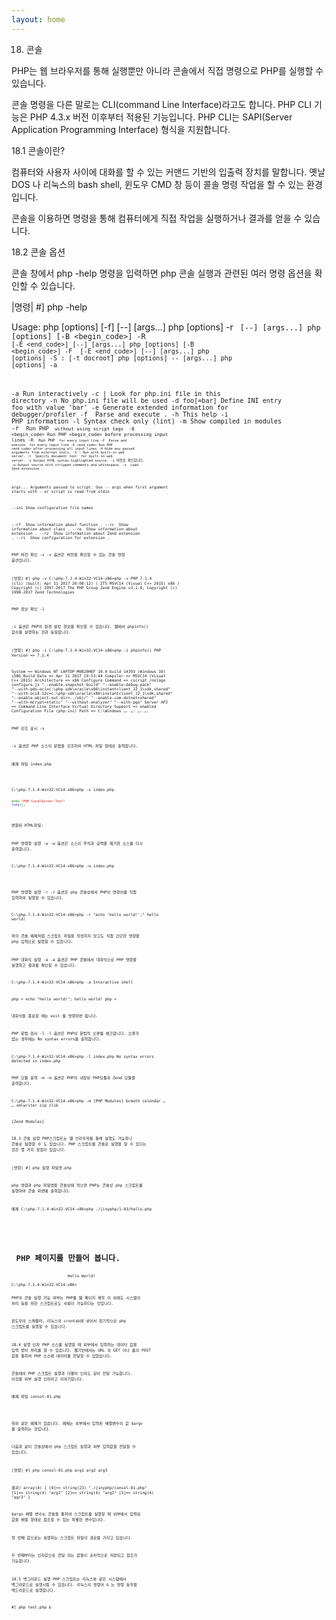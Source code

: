 ```yaml
---
layout: home
---
```



18.  콘솔

PHP는 웹 브라우저를 통해 실행뿐만 아니라 콘솔에서 직접 명령으로 PHP를 실행할 수 있습니다.

콘솔 명령을 다른 말로는 CLI(command Line Interface)라고도 합니다. PHP CLI 기능은 PHP 4.3.x 버전 이후부터 적용된 기능입니다. PHP CLI는 SAPI(Server Application Programming Interface) 형식을 지원합니다.


18.1 콘솔이란?

컴퓨터와 사용자 사이에 대화를 할 수 있는 커맨드 기반의 입출력 장치를 말합니다.  옛날 DOS 나 리눅스의 bash shell, 윈도우 CMD 창 등이 콜솔 명령 작업을 할 수 있는 환경입니다. 



콘솔을 이용하면 명령을 통해 컴퓨터에게 직접 작업을 실행하거나 결과를 얻을 수 있습니다.

18.2 콘솔 옵션

콘솔 창에서 php -help 명령을 입력하면 php 콘솔 실행과 관련된 여러 명령 옵션을 확인할 수 있습니다.
 
|명령|
#] php -help

Usage: php [options] [-f] <file> [--] [args...]
   php [options] -r <code> [--] [args...]
   php [options] [-B <begin_code>] -R <code> [-E <end_code>] [--] [args...]
   php [options] [-B <begin_code>] -F <file> [-E <end_code>] [--] [args...]
   php [options] -S <addr>:<port> [-t docroot]
   php [options] -- [args...]
   php [options] -a

  -a               Run interactively
  -c <path>|<file> Look for php.ini file in this directory
  -n               No php.ini file will be used
  -d foo[=bar]     Define INI entry foo with value 'bar'
  -e               Generate extended information for debugger/profiler
  -f <file>        Parse and execute <file>.
  -h               This help
  -i               PHP information
  -l               Syntax check only (lint)
  -m               Show compiled in modules
  -r <code>        Run PHP <code> without using script tags <?..?>
  -B <begin_code>  Run PHP <begin_code> before processing input lines
  -R <code>        Run PHP <code> for every input line
  -F <file>        Parse and execute <file> for every input line
  -E <end_code>    Run PHP <end_code> after processing all input lines
  -H               Hide any passed arguments from external tools.
  -S <addr>:<port> Run with built-in web server.
  -t <docroot>     Specify document root <docroot> for built-in web server.
  -s               Output HTML syntax highlighted source.
  -v               버전을 확인합니다.
  -w               Output source with stripped comments and whitespace.
  -z <file>        Load Zend extension <file>.

  args...          Arguments passed to script. Use -- args when first argument
                   starts with - or script is read from stdin

  --ini            Show configuration file names

  --rf <name>      Show information about function <name>.
  --rc <name>      Show information about class <name>.
  --re <name>      Show information about extension <name>.
  --rz <name>      Show information about Zend extension <name>.
  --ri <name>      Show configuration for extension <name>.


PHP 버전 확인 -v
-v 옵션은 버전을 확인할 수 있는 콘솔 명령 옵션입니다.

|명령|
#] php -v
C:\php-7.1.4-Win32-VC14-x86>php -v
PHP 7.1.4 (cli) (built: Apr 11 2017 20:08:12) ( ZTS MSVC14 (Visual C++ 2015) x86 )
Copyright (c) 1997-2017 The PHP Group
Zend Engine v3.1.0, Copyright (c) 1998-2017 Zend Technologies

PHP 정보 확인 -i

-i 옵션은 PHP의 환경 설정 정보를 확인할 수 있습니다. 웹에서 phpinfo() 함수를 실행하는 것과 동일합니다.

|명령|
#] php -i
C:\php-7.1.4-Win32-VC14-x86>php -i
phpinfo()
PHP Version => 7.1.4

System => Windows NT LAPTOP-M0820HEF 10.0 build 14393 (Windows 10) i586
Build Date => Apr 11 2017 19:53:44
Compiler => MSVC14 (Visual C++ 2015)
Architecture => x86
Configure Command => cscript /nologo configure.js  "--enable-snapshot-build" "--enable-debug-pack" "--with-pdo-oci=c:\php-sdk\oracle\x86\instantclient_12_1\sdk,shared" "--with-oci8-12c=c:\php-sdk\oracle\x86\instantclient_12_1\sdk,shared" "--enable-object-out-dir=../obj/" "--enable-com-dotnet=shared" "--with-mcrypt=static" "--without-analyzer" "--with-pgo"
Server API => Command Line Interface
Virtual Directory Support => enabled
Configuration File (php.ini) Path => C:\Windows
….
….
….
….

PHP 강조 표시 -s

-s 옵션은 PHP 소스의 문법을 강조하여 HTML 파일 형태로 출력합니다.

예제 파일 index.php
<?php
echo "PHP LocalServer Test";
phpinfo();
?>

C:\php-7.1.4-Win32-VC14-x86>php -s index.php
<code><span style="color: #000000">
<br /></span><span style="color: #007700">echo&nbsp;</span><span style="color: #DD0000">"PHP&nbsp;LocalServer&nbsp;Test"<br /></span><span style="color: #0000BB">?&gt;fo</span><span style="color: #007700">();
</span>
</code>

변환된 HTML파일:
 


PHP 명령행 실행 -w
-w 옵션은 소스의 주석과 공백을 제거한 소스를 다시 출력합니다.

C:\php-7.1.4-Win32-VC14-x86>php -w index.php
<?php
echo "PHP LocalServer Test"; phpinfo(); ?>


PHP 명령행 실행 -r
-r 옵션은 php 콘솔상에서 PHP의 명령어를 직접 입력하여 실행할 수 있습니다.

C:\php-7.1.4-Win32-VC14-x86>php -r "echo 'hello world!';"
hello world!

위의 콘솔 예제처럼 스크립트 파일을 작성하지 않고도 직접 간단한 명령을 php 입력으로 실행할 수 있습니다.

PHP 대화식 실행 -a
-a 옵션은 PHP 콘솔에서 대화식으로 PHP 명령을 실행하고 결과를 확인할 수 있습니다.

C:\php-7.1.4-Win32-VC14-x86>php -a
Interactive shell

php > echo "hello world!";
hello world!
php >

대화식을 종료할 때는 exit 를 명령하면 됩니다.

PHP 문법 검사 -l
-l 옵션은 PHP의 문법적 오류를 체크합니다. 오류가 없는 경우에는 No syntax errors를 출력합니다.

C:\php-7.1.4-Win32-VC14-x86>php -l index.php
No syntax errors detected in index.php

PHP 모듈 출력 -m
-m 옵션은 PHP의 내장된 PHP모듈과 Zend 모듈을 출력합니다.


C:\php-7.1.4-Win32-VC14-x86>php -m
[PHP Modules]
bcmath
calendar
…
…
xmlwriter
zip
zlib

[Zend Modules]


18.3 콘솔 실행
PHP스크립트는 웹 브라우저를 통해 실행도 가능하나 콘솔로 실행할 수 도 있습니다. PHP 스크립트를 콘솔로 실행을 할 수 있다는 것은 몇 가지 장점이 있습니다.

|명령|
#] php 실행 파일명.php

php 명령과 php 파일명을 콘솔상에 적으면 PHP는 콘솔상 php 스크립트를 실행하여 콘솔 화면에 출력합니다.

예제
C:\php-7.1.4-Win32-VC14-x86>php ./jinyphp/1-03/hello.php
<!DOCTYPE html>
<html>
        <body>
                        <h1> PHP 페이지를 만들어 봅니다.</h1>
                        Hello World!            </body>
</html>
C:\php-7.1.4-Win32-VC14-x86>


PHP의 콘솔 실행 가능 여부는 PHP를 웹 페이지 제작 이 외에도 시스템의 처리 등을 위한 스크립트로도 사용이 가능하다는 것입니다.

윈도우의 스케줄러, 리눅스의 crontab에 넣어서 정기적으로 php 스크립트를 실행할 수 있습니다.

18.4 실행 인자
PHP 소스를 실행할 때 외부에서 입력하는 데이터 값을 입력 받아 처리를 할 수 있습니다.
웹기반에서는 URL 의 GET 이나 폼의 POST 값을 통하여 PHP 소스에 데이터를 전달할 수 있었습니다.

콘솔에서 PHP 스크립트 실행과 더불어 인자도 같이 전달 가능합니다. 이것을 외부 실행 인자라고 이야기합니다.

예제 파일 consol-01.php
<?php
	var_dump($argv);
?>

위와 같은 예제가 있습니다. 예제는 외부에서 입력된 배열변수의 값 $argv 를 출력하는 것입니다.

다음과 같이 콘솔상에서 php 스크립트 실행과 외부 입력값을 전달할 수 있습니다.

|명령|
#] php consol-01.php arg1 arg2 arg3

결과)
array(4) {
  [0]=>
  string(23) "./jinyphp/consol-01.php"
  [1]=>
  string(4) "arg1"
  [2]=>
  string(4) "arg2"
  [3]=>
  string(4) "agr3"
}

$argv 배열 변수는 콘솔을 통하여 스크립트를 실행할 때 외부에서 입력된 값을 배열 형태로 참조할 수 있는 특별한 변수입니다.

첫 번째 값으로는 실행하는 스크립트 파일의 경로를 가지고 있습니다.

두 번째부터는 인자값으로 전달 되는 값들이 순차적으로 저장되고 참조가 가능합니다.

18.5 백그라운드 실행
PHP 스크립트는 리눅스와 같은 시스템에서 백그라운드로 실행시킬 수 있습니다. 리눅스의 명령어 & 는 명령 동작을 백드라운드로 실행합니다.

#] php test.php &


